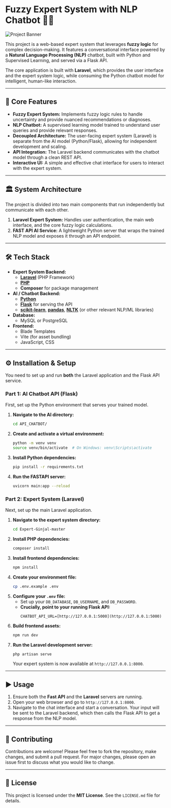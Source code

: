 # Fuzzy Expert System with NLP Chatbot 🧠🤖

![Project Banner](https://via.placeholder.com/1000x300.png?text=Fuzzy+Expert+System+&+NLP+Chatbot)

This project is a web-based expert system that leverages **fuzzy logic** for complex decision-making. It features a conversational interface powered by a **Natural Language Processing (NLP)** chatbot, built with Python and Supervised Learning, and served via a Flask API.

The core application is built with **Laravel**, which provides the user interface and the expert system logic, while consuming the Python chatbot model for intelligent, human-like interaction.

---

## 🚀 Core Features

* **Fuzzy Expert System:** Implements fuzzy logic rules to handle uncertainty and provide nuanced recommendations or diagnoses.
* **NLP Chatbot:** A supervised learning model trained to understand user queries and provide relevant responses.
* **Decoupled Architecture:** The user-facing expert system (Laravel) is separate from the AI model (Python/Flask), allowing for independent development and scaling.
* **API Integration:** The Laravel backend communicates with the chatbot model through a clean REST API.
* **Interactive UI:** A simple and effective chat interface for users to interact with the expert system.

---

## 🏛️ System Architecture

The project is divided into two main components that run independently but communicate with each other.


1.  **Laravel Expert System:** Handles user authentication, the main web interface, and the core fuzzy logic calculations.
2.  **FAST API AI Service:** A lightweight Python server that wraps the trained NLP model and exposes it through an API endpoint.

---

## 🛠️ Tech Stack

* **Expert System Backend:**
    * [**Laravel**](https://laravel.com/) (PHP Framework)
    * [**PHP**](https://www.php.net/)
    * **Composer** for package management
* **AI / Chatbot Backend:**
    * [**Python**](https.python.org/)
    * [**Flask**](https://flask.palletsprojects.com/) for serving the API
    * [**scikit-learn**](https://scikit-learn.org/), [**pandas**](https://pandas.pydata.org/), [**NLTK**](https://www.nltk.org/) (or other relevant NLP/ML libraries)
* **Database:**
    * MySQL or PostgreSQL
* **Frontend:**
    * Blade Templates
    * Vite (for asset bundling)
    * JavaScript, CSS

---

## ⚙️ Installation & Setup

You need to set up and run **both** the Laravel application and the Flask API service.

### Part 1: AI Chatbot API (Flask)

First, set up the Python environment that serves your trained model.

1.  **Navigate to the AI directory:**
    ```bash
    cd API_CHATBOT/
    ```
2.  **Create and activate a virtual environment:**
    ```bash
    python -m venv venv
    source venv/bin/activate  # On Windows: venv\Scripts\activate
    ```
3.  **Install Python dependencies:**
    ```bash
    pip install -r requirements.txt
    ```
4.  **Run the FASTAPI server:**
    ```bash
    uvicorn main:app --reload
    ```

### Part 2: Expert System (Laravel)

Next, set up the main Laravel application.

1.  **Navigate to the expert system directory:**
    ```bash
    cd Expert-Ginjal-master
    ```
2.  **Install PHP dependencies:**
    ```bash
    composer install
    ```
3.  **Install frontend dependencies:**
    ```bash
    npm install
    ```
4.  **Create your environment file:**
    ```bash
    cp .env.example .env
    ```
5.  **Configure your `.env` file:**
    * Set up your `DB_DATABASE`, `DB_USERNAME`, and `DB_PASSWORD`.
    * **Crucially, point to your running Flask API:**
        ```env
        CHATBOT_API_URL=[http://127.0.0.1:5000](http://127.0.0.1:5000)
        ```
6.  **Build frontend assets:**
    ```bash
    npm run dev
    ```
7.  **Run the Laravel development server:**
    ```bash
    php artisan serve
    ```
    Your expert system is now available at `http://127.0.0.1:8000`.

---

## ▶️ Usage

1.  Ensure both the **Fast API** and the **Laravel** servers are running.
2.  Open your web browser and go to `http://127.0.0.1:8000`.
3.  Navigate to the chat interface and start a conversation. Your input will be sent to the Laravel backend, which then calls the Flask API to get a response from the NLP model.

---



## 🤝 Contributing

Contributions are welcome! Please feel free to fork the repository, make changes, and submit a pull request. For major changes, please open an issue first to discuss what you would like to change.

---

## 📜 License

This project is licensed under the **MIT License**. See the `LICENSE.md` file for details.
